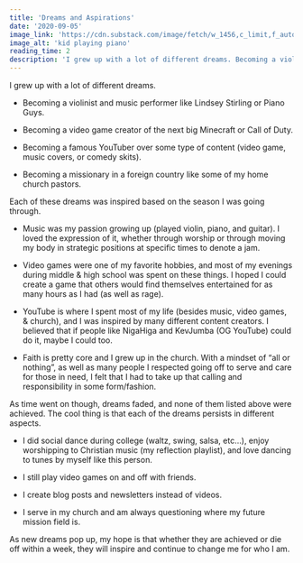```yaml
---
title: 'Dreams and Aspirations'
date: '2020-09-05'
image_link: 'https://cdn.substack.com/image/fetch/w_1456,c_limit,f_auto,q_auto:good,fl_progressive:steep/https%3A%2F%2Fbucketeer-e05bbc84-baa3-437e-9518-adb32be77984.s3.amazonaws.com%2Fpublic%2Fimages%2F135e01bf-42e4-4435-bb07-21d7cccc2513_5452x3635.jpeg'
image_alt: 'kid playing piano'
reading_time: 2
description: 'I grew up with a lot of different dreams. Becoming a violinist and music performer like Lindsey Stirling or Piano Guys. Becoming a video game creator...'
---
```


I grew up with a lot of different dreams.

- Becoming a violinist and music performer like Lindsey Stirling or Piano Guys.

- Becoming a video game creator of the next big Minecraft or Call of Duty.

- Becoming a famous YouTuber over some type of content (video game, music covers, or comedy skits).

- Becoming a missionary in a foreign country like some of my home church pastors.

Each of these dreams was inspired based on the season I was going through.

- Music was my passion growing up (played violin, piano, and guitar). I loved the expression of it, whether through worship or through moving my body in strategic positions at specific times to denote a jam.

- Video games were one of my favorite hobbies, and most of my evenings during middle & high school was spent on these things. I hoped I could create a game that others would find themselves entertained for as many hours as I had (as well as rage).

- YouTube is where I spent most of my life (besides music, video games, & church), and I was inspired by many different content creators. I believed that if people like NigaHiga and KevJumba (OG YouTube) could do it, maybe I could too.

- Faith is pretty core and I grew up in the church. With a mindset of “all or nothing”, as well as many people I respected going off to serve and care for those in need, I felt that I had to take up that calling and responsibility in some form/fashion.

As time went on though, dreams faded, and none of them listed above were achieved. The cool thing is that each of the dreams persists in different aspects.

- I did social dance during college (waltz, swing, salsa, etc…), enjoy worshipping to Christian music (my reflection playlist), and love dancing to tunes by myself like this person.

- I still play video games on and off with friends.

- I create blog posts and newsletters instead of videos.

- I serve in my church and am always questioning where my future mission field is.

As new dreams pop up, my hope is that whether they are achieved or die off within a week, they will inspire and continue to change me for who I am.